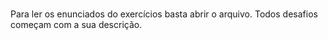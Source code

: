 # 
Para ler os enunciados do exercícios basta abrir o arquivo.
Todos desafios começam com a sua descrição.
#
